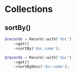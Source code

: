 # Collections

## sortBy()

```php
$records = Record::with('doc')
    ->get()
    ->sortBy('doc.name');
```

```php
$records = Record::with('doc')
    ->get()
    ->sortByDesc('doc.name');
```
